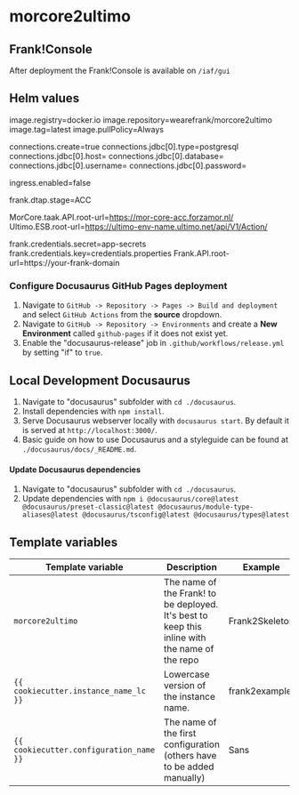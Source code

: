 # morcore2ultimo

## Frank!Console

After deployment the Frank!Console is available on `/iaf/gui`

## Helm values

  image.registry=docker.io
  image.repository=wearefrank/morcore2ultimo
  image.tag=latest
  image.pullPolicy=Always

  connections.create=true
  connections.jdbc[0].type=postgresql
  connections.jdbc[0].host=
  connections.jdbc[0].database=
  connections.jdbc[0].username=
  connections.jdbc[0].password=

  ingress.enabled=false

  frank.dtap.stage=ACC

  MorCore.taak.API.root-url=https://mor-core-acc.forzamor.nl/
  Ultimo.ESB.root-url=https://ultimo-env-name.ultimo.net/api/V1/Action/

  frank.credentials.secret=app-secrets
  frank.credentials.key=credentials.properties
  Frank.API.root-url=https://your-frank-domain

### Configure Docusaurus GitHub Pages deployment
1. Navigate to `GitHub -> Repository -> Pages -> Build and deployment` and select `GitHub Actions` from the **source** dropdown.
2. Navigate to `GitHub -> Repository -> Environments` and create a **New Environment** called `github-pages` if it does not exist yet.
3. Enable the "docusaurus-release" job in `.github/workflows/release.yml` by setting "if" to `true`.

## Local Development Docusaurus
1. Navigate to "docusaurus" subfolder with `cd ./docusaurus`.
2. Install dependencies with `npm install`.
3. Serve Docusaurus webserver locally with `docusaurus start`. By default it is served at `http://localhost:3000/`.
4. Basic guide on how to use Docusaurus and a styleguide can be found at `./docusaurus/docs/_README.md`.

#### Update Docusaurus dependencies
1. Navigate to "docusaurus" subfolder with `cd ./docusaurus`.
2. Update dependencies with `npm i @docusaurus/core@latest @docusaurus/preset-classic@latest @docusaurus/module-type-aliases@latest @docusaurus/tsconfig@latest @docusaurus/types@latest`

## Template variables

| Template variable             | Description                                                                                    | Example        |
|-------------------------------|------------------------------------------------------------------------------------------------|----------------|
| `morcore2ultimo`            | The name of the Frank! to be deployed. It's best to keep this inline with the name of the repo | Frank2Skeleton |
| `{{ cookiecutter.instance_name_lc }}`         | Lowercase version of the instance name.                                                        | frank2example  |
| `{{ cookiecutter.configuration_name }}`       | The name of the first configuration (others have to be added manually)                         | Sans           |
